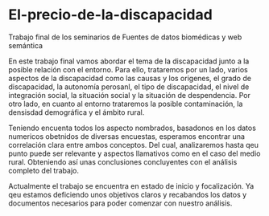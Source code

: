 # El-precio-de-la-discapacidad
Trabajo final de los seminarios de Fuentes de datos biomédicas y web semántica

En este trabajo final vamos abordar el tema de la discapacidad junto a la posible relación con el entorno. Para ello, trataremos por un lado, varios aspectos de la discapacidad como las causas y los origenes, el grado de discapacidad, la autonomía perosanl, el tipo de discapacidad, el nivel de integración social, la situación social y la situación de despendencia. Por otro lado, en cuanto al entorno trataremos la posible contaminación, la densisdad demográfica y el ámbito rural.

Teniendo encuenta todos los aspecto nombrados, basadonos en los datos numericos obetnidos de diversas encuestas, esperamos encontrar una correlación clara entre ambos conceptos. Del cual, analizaremos hasta qeu punto puede ser relevante y aspectos llamativos como en el caso del medio rural. Obteniendo así unas conclusiones concluyentes con el análisis completo del trabajo.

Actualmente el trabajo se encuentra en estado de inicio y focalización. Ya qeu estamos deficiendo unos objetivos claros y recabandos los datos y documentos necesarios para poder comenzar con nuestro análisis.
